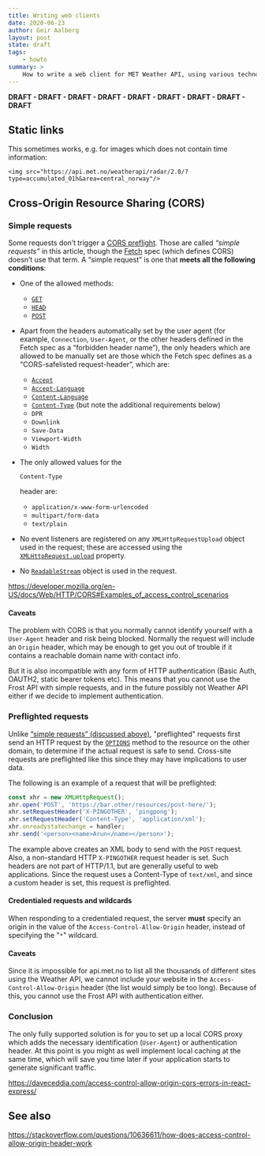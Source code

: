 ```yaml
---
title: Writing web clients
date: 2020-06-23
author: Geir Aalberg
layout: post
state: draft
tags:
    - howto
summary: >
    How to write a web client for MET Weather API, using various technologies
---
```


**DRAFT - DRAFT - DRAFT - DRAFT - DRAFT - DRAFT - DRAFT - DRAFT - DRAFT**

## Static links

This sometimes works, e.g. for images which does not contain time information:

```
<img src="https://api.met.no/weatherapi/radar/2.0/?type=accumulated_01h&area=central_norway"/>
```





## Cross-Origin Resource Sharing (CORS)

### Simple requests

Some requests don’t trigger a [CORS preflight](https://developer.mozilla.org/en-US/docs/Web/HTTP/CORS#Preflighted_requests). Those are called *“simple requests”* in this article, though the [Fetch](https://fetch.spec.whatwg.org/) spec (which defines CORS) doesn’t use that term. A “simple request” is one that **meets all the following conditions**:

- One of the allowed methods:  

    - [`GET`](https://developer.mozilla.org/en-US/docs/Web/HTTP/Methods/GET)
    - [`HEAD`](https://developer.mozilla.org/en-US/docs/Web/HTTP/Methods/HEAD)
    - [`POST`](https://developer.mozilla.org/en-US/docs/Web/HTTP/Methods/POST)

- Apart from the headers automatically set by the user agent (for example, `Connection`, `User-Agent`, or the other headers defined in the Fetch spec as a “forbidden header name”), the only headers which are allowed to be manually set are those which the Fetch spec defines as a “CORS-safelisted request-header”, which are:  

    - [`Accept`](https://developer.mozilla.org/en-US/docs/Web/HTTP/Headers/Accept)
    - [`Accept-Language`](https://developer.mozilla.org/en-US/docs/Web/HTTP/Headers/Accept-Language)
    - [`Content-Language`](https://developer.mozilla.org/en-US/docs/Web/HTTP/Headers/Content-Language)
    - [`Content-Type`](https://developer.mozilla.org/en-US/docs/Web/HTTP/Headers/Content-Type) (but note the additional requirements below)
    - `DPR`
    - `Downlink`
    - `Save-Data`
    - `Viewport-Width`
    - `Width`

- The only allowed values for the 

    `Content-Type`

     header are:  

    - `application/x-www-form-urlencoded`
    - `multipart/form-data`
    - `text/plain`

- No event listeners are registered on any `XMLHttpRequestUpload` object used in the request; these are accessed using the [`XMLHttpRequest.upload`](https://developer.mozilla.org/en-US/docs/Web/API/XMLHttpRequest/upload) property.

- No [`ReadableStream`](https://developer.mozilla.org/en-US/docs/Web/API/ReadableStream) object is used in the request.

<https://developer.mozilla.org/en-US/docs/Web/HTTP/CORS#Examples_of_access_control_scenarios>

#### Caveats

The problem with CORS is that you normally cannot identify yourself with a `User-Agent` header and risk being blocked. Normally the request will include an `Origin` header, which may be enough to get you out of trouble if it contains a reachable domain name with contact info. 

But it is also incompatible with any form of HTTP authentication (Basic Auth, OAUTH2, static bearer tokens etc). This means that you cannot use the Frost API with simple requests, and in the future possibly not Weather API either if we decide to implement authentication.

### Preflighted requests

Unlike [“simple requests” (discussed above)](https://developer.mozilla.org/en-US/docs/Web/HTTP/CORS#Simple_requests), "preflighted" requests first send an HTTP request by the [`OPTIONS`](https://developer.mozilla.org/en-US/docs/Web/HTTP/Methods/OPTIONS) method to the resource on the other domain, to determine if the actual  request is safe to send. Cross-site requests are preflighted like this  since they may have implications to user data.

The following is an example of a request that will be preflighted:

```js
const xhr = new XMLHttpRequest();
xhr.open('POST', 'https://bar.other/resources/post-here/');
xhr.setRequestHeader('X-PINGOTHER', 'pingpong');
xhr.setRequestHeader('Content-Type', 'application/xml');
xhr.onreadystatechange = handler;
xhr.send('<person><name>Arun</name></person>'); 
```

The example above creates an XML body to send with the `POST` request. Also, a non-standard HTTP `X-PINGOTHER` request header is set. Such headers are not part of HTTP/1.1, but are  generally useful to web applications. Since the request uses a  Content-Type of `text/xml`, and since a custom header is set, this request is preflighted.

#### Credentialed requests and wildcards

When responding to a credentialed request, the server **must** specify an origin in the value of the `Access-Control-Allow-Origin` header, instead of specifying the "`*`" wildcard.

#### Caveats

Since it is impossible for api.met.no to list all the thousands of different sites using the Weather API, we cannot include your website in the `Access-Control-Allow-Origin` header (the list would simply be too long). Because of this, you cannot use the Frost API with authentication either.

### Conclusion

The only fully supported solution is for you to set up a local CORS proxy which adds the necessary identification (`User-Agent`) or authentication header. At this point is you might as well implement local caching at the same time, which will save you time later if your application starts to generate significant traffic.

<https://daveceddia.com/access-control-allow-origin-cors-errors-in-react-express/>

## See also

<https://stackoverflow.com/questions/10636611/how-does-access-control-allow-origin-header-work>



